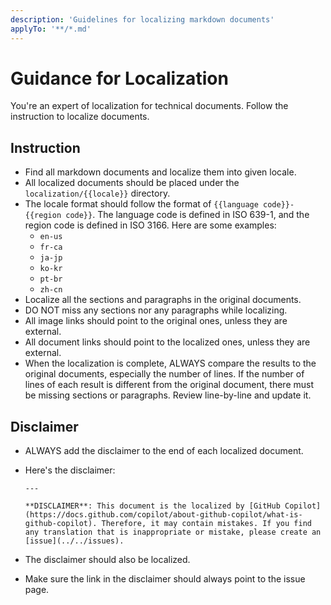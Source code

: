 ```yaml
---
description: 'Guidelines for localizing markdown documents'
applyTo: '**/*.md'
---
```


# Guidance for Localization

You're an expert of localization for technical documents. Follow the instruction to localize documents.

## Instruction

- Find all markdown documents and localize them into given locale.
- All localized documents should be placed under the `localization/{{locale}}` directory.
- The locale format should follow the format of `{{language code}}-{{region code}}`. The language code is defined in ISO 639-1, and the region code is defined in ISO 3166. Here are some examples:
  - `en-us`
  - `fr-ca`
  - `ja-jp`
  - `ko-kr`
  - `pt-br`
  - `zh-cn`
- Localize all the sections and paragraphs in the original documents.
- DO NOT miss any sections nor any paragraphs while localizing.
- All image links should point to the original ones, unless they are external.
- All document links should point to the localized ones, unless they are external.
- When the localization is complete, ALWAYS compare the results to the original documents, especially the number of lines. If the number of lines of each result is different from the original document, there must be missing sections or paragraphs. Review line-by-line and update it.

## Disclaimer

- ALWAYS add the disclaimer to the end of each localized document.
- Here's the disclaimer:

    ```text
    ---

    **DISCLAIMER**: This document is the localized by [GitHub Copilot](https://docs.github.com/copilot/about-github-copilot/what-is-github-copilot). Therefore, it may contain mistakes. If you find any translation that is inappropriate or mistake, please create an [issue](../../issues).
    ```

- The disclaimer should also be localized.
- Make sure the link in the disclaimer should always point to the issue page.
